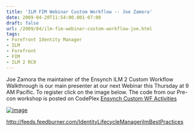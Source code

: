 ```yaml
---
title: 'ILM FIM Webinar Custom Workflow -- Joe Zamora'
date: 2009-04-20T11:54:00.001-07:00
draft: false
url: /2009/04/ilm-fim-webinar-custom-workflow-joe.html
tags: 
- Forefront Identity Manager
- ILM
- Forefront
- FIM
- ILM 2 RC0
---
```


Joe Zamora the maintainer of the Ensynch ILM 2 Custom Workflow Walkthrough is our main presenter at our next Webinar this Thursday at 9 AM Pacific. To register click on the image below. The code from our Pre-con workshop is posted on CodePlex [Ensynch Custom WF Activities](http://ilm2rc0enswf.codeplex.com/ "Ensynch Custom WF Activities")

[![image](http://www.camelogic.com/idchaos/images/6ece7bbccd59_7581/image.png "image")](http://cl.exct.net/?qs=45744f93df68b50f7de1c8e4b39f36f2fb99bf91221edddc4ca0f6eaee73d451)

http://feeds.feedburner.com/IdentityLifecycleManagerilmBestPractices